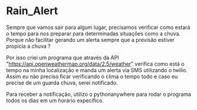 # Rain_Alert
Sempre que vamos sair para algum lugar, precisamos verificar como estará o tempo para nos preparar para determinadas situações como a chuva. Porque não facilitar gerando um alerta sempre que a previsão estiver propícia a chuva ? 

Por isso criei um programa que através da API "https://api.openweathermap.org/data/2.5/weather" verifica como está o tempo na minha localização e manda um alerta via SMS utilizando o twilio. Assim eu não preciso ficar verificando o clima o tempo todo e caso eu precise de um guarda chuva, serei notificado.

Para receber a notificação, utilizo o pythonanywhere para rodar o programa todos os dias em um horário expecífico.
